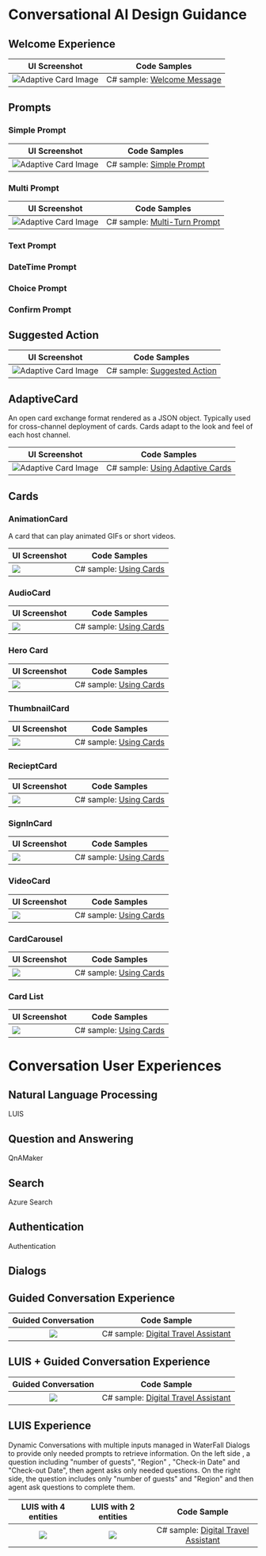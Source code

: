 # Conversational AI Design Guidance


## Welcome Experience

| UI Screenshot | Code Samples |
|----|----|
| ![Adaptive Card Image](images/welcomemessage.png) | C# sample: [Welcome Message][3] |

## Prompts
### Simple Prompt
| UI Screenshot | Code Samples |
|----|----|
| ![Adaptive Card Image](images/welcomemessage.png) | C# sample: [Simple Prompt][4] |

### Multi Prompt
| UI Screenshot | Code Samples |
|----|----|
| ![Adaptive Card Image](images/welcomemessage.png) | C# sample: [Multi-Turn Prompt][5] |

### Text Prompt
### DateTime Prompt
### Choice Prompt
### Confirm Prompt


## Suggested Action
| UI Screenshot | Code Samples |
|----|----|
| ![Adaptive Card Image](images/SuggestedCard.png) | C# sample: [Suggested Action][6] |


## AdaptiveCard
An open card exchange format rendered as a JSON object. Typically used for cross-channel deployment of cards. Cards adapt to the look and feel of each host channel.

| UI Screenshot | Code Samples |
|----|----|
| ![Adaptive Card Image](images/adaptivecard.png) | C# sample: [Using Adaptive Cards][1] |

## Cards
### AnimationCard
A card that can play animated GIFs or short videos.

| UI Screenshot | Code Samples |
|----|----|
| ![](images/thumbnailcard.png) | C# sample: [Using Cards][2] |

### AudioCard
| UI Screenshot | Code Samples |
|----|----|
| ![](images/thumbnailcard.png) | C# sample: [Using Cards][2] |

### Hero Card
| UI Screenshot | Code Samples |
|----|----|
| ![](images/herocard.png) | C# sample: [Using Cards][2] |

### ThumbnailCard
| UI Screenshot | Code Samples |
|----|----|
| ![](images/thumbnailcard.png) | C# sample: [Using Cards][2] |

### RecieptCard
| UI Screenshot | Code Samples |
|----|----|
| ![](images/thumbnailcard.png) | C# sample: [Using Cards][2] |

### SignInCard
| UI Screenshot | Code Samples |
|----|----|
| ![](images/thumbnailcard.png) | C# sample: [Using Cards][2] |


### VideoCard
| UI Screenshot | Code Samples |
|----|----|
| ![](images/thumbnailcard.png) | C# sample: [Using Cards][2] |

### CardCarousel
| UI Screenshot | Code Samples |
|----|----|
| ![](images/thumbnailcard.png) | C# sample: [Using Cards][2] |

### Card List
| UI Screenshot | Code Samples |
|----|----|
| ![](images/thumbnailcard.png) | C# sample: [Using Cards][2] |



# Conversation User Experiences

## Natural Language Processing

LUIS

## Question and Answering

QnAMaker

## Search

Azure Search

## Authentication

Authentication


## Dialogs


## Guided Conversation Experience
Guided Conversation | Code Sample|
:-------------------------:|:-----------:|
![](images/dialog.png)  | C# sample: [Digital Travel Assistant][7]

## LUIS + Guided Conversation Experience
Guided Conversation | Code Sample|
:-------------------------:|:-----------:|
![](images/luisdialog1.png)  | C# sample: [Digital Travel Assistant][7]


## LUIS Experience
Dynamic Conversations with multiple inputs managed in WaterFall Dialogs to provide only needed prompts to retrieve information.
On the left side , a question including "number of guests", "Region" , "Check-in Date" and "Check-out Date", then agent asks only needed questions. 
On the right side, the question includes only "number of guests" and "Region" and then agent ask questions to complete them.

 LUIS with 4 entities             |  LUIS with 2 entities | Code Sample|
:-------------------------:|:-------------------------:|:-----------:|
![](images/luisdialog.png)  |  ![](images/luisdialog2.png) | C# sample: [Digital Travel Assistant][7]



[1]: https://github.com/Microsoft/BotBuilder-Samples/tree/master/samples/csharp_dotnetcore/07.using-adaptive-cards
[2]: https://github.com/Microsoft/BotBuilder-Samples/tree/master/samples/csharp_dotnetcore/06.using-cards
[3]: https://github.com/Microsoft/BotBuilder-Samples/blob/master/samples/csharp_dotnetcore/03.welcome-user
[4]: https://github.com/Microsoft/BotBuilder-Samples/blob/master/samples/csharp_dotnetcore/04.simple-prompt
[5]: https://github.com/Microsoft/BotBuilder-Samples/blob/master/samples/csharp_dotnetcore/05.multi-turn-prompt
[6]: https://github.com/Microsoft/BotBuilder-Samples/blob/master/samples/csharp_dotnetcore/08.suggested-actions
[7]: https://github.com/ikivanc/Digital-Travel-Assistant